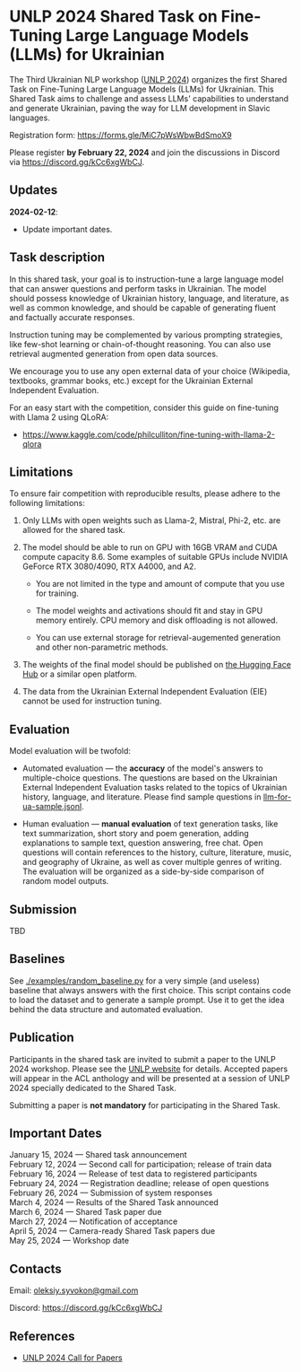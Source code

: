 UNLP 2024 Shared Task on Fine-Tuning Large Language Models (LLMs) for Ukrainian
===============================================================================

The Third Ukrainian NLP workshop ([UNLP 2024](https://unlp.org.ua/))
organizes the first Shared Task on Fine-Tuning Large Language Models
(LLMs) for Ukrainian. This Shared Task aims to challenge and assess
LLMs' capabilities to understand and generate Ukrainian, paving the way
for LLM development in Slavic languages.

Registration form: https://forms.gle/MiC7pWsWbwBdSmoX9

Please register **by February 22, 2024** and join the discussions in Discord
via https://discord.gg/kCc6xgWbCJ.

Updates
-------

**2024-02-12**:

* Update important dates.

Task description
----------------

In this shared task, your goal is to instruction-tune a large language
model that can answer questions and perform tasks in Ukrainian. The
model should possess knowledge of Ukrainian history, language, and
literature, as well as common knowledge, and should be capable of
generating fluent and factually accurate responses.

Instruction tuning may be complemented by various prompting strategies,
like few-shot learning or chain-of-thought reasoning. You can also use
retrieval augmented generation from open data sources.

We encourage you to use any open external data of your choice
(Wikipedia, textbooks, grammar books, etc.) except for the Ukrainian
External Independent Evaluation.

For an easy start with the competition, consider this guide on
fine-tuning with Llama 2 using QLoRA:

* https://www.kaggle.com/code/philculliton/fine-tuning-with-llama-2-qlora

Limitations
-----------

To ensure fair competition with reproducible results, please adhere to
the following limitations:

1.  Only LLMs with open weights such as Llama-2, Mistral, Phi-2, etc.
    are allowed for the shared task.

2.  The model should be able to run on GPU with 16GB VRAM and CUDA
    compute capacity 8.6. Some examples of suitable GPUs include NVIDIA
    GeForce RTX 3080/4090, RTX A4000, and A2.

    - You are not limited in the type and amount of compute that you use for
      training.

    - The model weights and activations should fit and stay in GPU memory
      entirely. CPU memory and disk offloading is not allowed.

    - You can use external storage for retrieval-augemented generation and
      other non-parametric methods.

3.  The weights of the final model should be published on [the Hugging
    Face Hub](https://huggingface.co/) or a similar open platform.

4.  The data from the Ukrainian External Independent Evaluation (EIE)
    cannot be used for instruction tuning.


Evaluation
----------

Model evaluation will be twofold:

-   Automated evaluation — the **accuracy** of the model's answers to
    multiple-choice questions. The questions are based on the Ukrainian
    External Independent Evaluation tasks related to the topics of
    Ukrainian history, language, and literature. Please find sample
    questions in [llm-for-ua-sample.jsonl](data/llm-for-ua-sample.jsonl).

-   Human evaluation — **manual evaluation** of text generation tasks,
    like text summarization, short story and poem generation, adding
    explanations to sample text, question answering, free chat. Open
    questions will contain references to the history, culture, literature,
    music, and geography of Ukraine, as well as cover multiple genres of
    writing. The evaluation will be organized as a side-by-side comparison
    of random model outputs.

Submission
----------

TBD

Baselines
---------

See [./examples/random_baseline.py](./examples/random_baseline.py) for
a very simple (and useless) baseline that always answers with the first
choice. This script contains code to load the dataset and to generate a
sample prompt. Use it to get the idea behind the data structure and
automated evaluation.

Publication
-----------

Participants in the shared task are invited to submit a paper to the
UNLP 2024 workshop. Please see the [UNLP website](https://unlp.org.ua/)
for details. Accepted papers will appear in the ACL anthology and will
be presented at a session of UNLP 2024 specially dedicated to the Shared
Task.

Submitting a paper is **not mandatory** for participating in the Shared
Task.

Important Dates
---------------

January 15, 2024 — Shared task announcement\
February 12, 2024 — Second call for participation; release of train data\
February 16, 2024 — Release of test data to registered participants\
February 24, 2024 — Registration deadline; release of open questions\
February 26, 2024 — Submission of system responses\
March 4, 2024 — Results of the Shared Task announced\
March 6, 2024 — Shared Task paper due\
March 27, 2024 — Notification of acceptance\
April 5, 2024 — Camera-ready Shared Task papers due\
May 25, 2024 — Workshop date

Contacts
--------

Email: oleksiy.syvokon@gmail.com

Discord: https://discord.gg/kCc6xgWbCJ

References
----------

- [UNLP 2024 Call for Papers](https://unlp.org.ua/call-for-papers/)
